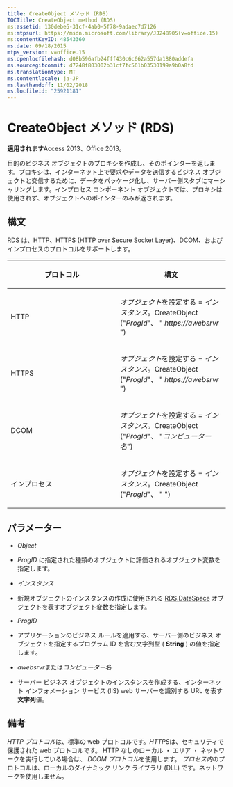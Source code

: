 ```yaml
---
title: CreateObject メソッド (RDS)
TOCTitle: CreateObject method (RDS)
ms:assetid: 130debe5-31cf-4ab0-5f78-9adaec7d7126
ms:mtpsurl: https://msdn.microsoft.com/library/JJ248905(v=office.15)
ms:contentKeyID: 48543360
ms.date: 09/18/2015
mtps_version: v=office.15
ms.openlocfilehash: d08b596afb24fff430c6c662a557da1880addefa
ms.sourcegitcommit: d7248f803002b31cf7fc561b03530199a9b0a8fd
ms.translationtype: MT
ms.contentlocale: ja-JP
ms.lasthandoff: 11/02/2018
ms.locfileid: "25921181"
---
```

# <a name="createobject-method-rds"></a>CreateObject メソッド (RDS)


**適用されます**Access 2013、Office 2013。


目的のビジネス オブジェクトのプロキシを作成し、そのポインターを返します。プロキシは、インターネット上で要求やデータを送信するビジネス オブジェクトと交信するために、データをパッケージ化し、サーバー側スタブにマーシャリングします。インプロセス コンポーネント オブジェクトでは、プロキシは使用されず、オブジェクトへのポインターのみが返されます。

## <a name="syntax"></a>構文

RDS は、HTTP、HTTPS (HTTP over Secure Socket Layer)、DCOM、およびインプロセスのプロトコルをサポートします。

<table>
<colgroup>
<col style="width: 50%" />
<col style="width: 50%" />
</colgroup>
<thead>
<tr class="header">
<th><p>プロトコル</p></th>
<th><p>構文</p></th>
</tr>
</thead>
<tbody>
<tr class="odd">
<td><p>HTTP</p></td>
<td><p><em>オブジェクト</em>を設定する = <em>インスタンス</em>。CreateObject (&quot;<em>ProgId</em>&quot;、 &quot; <em>https://awebsrvr</em> &quot;)</p></td>
</tr>
<tr class="even">
<td><p>HTTPS</p></td>
<td><p><em>オブジェクト</em>を設定する = <em>インスタンス</em>。CreateObject (&quot;<em>ProgId</em>&quot;、 &quot; <em>https://awebsrvr</em> &quot;)</p></td>
</tr>
<tr class="odd">
<td><p>DCOM</p></td>
<td><p><em>オブジェクト</em>を設定する = <em>インスタンス</em>。CreateObject (&quot;<em>ProgId</em>&quot;、 &quot;<em>コンピューター名</em>&quot;)</p></td>
</tr>
<tr class="even">
<td><p>インプロセス</p></td>
<td><p><em>オブジェクト</em>を設定する = <em>インスタンス</em>。CreateObject (&quot;<em>ProgId</em>&quot;、 &quot; &quot;)</p></td>
</tr>
</tbody>
</table>


## <a name="parameters"></a>パラメーター

  - *Object*

  - *ProgID* に指定された種類のオブジェクトに評価されるオブジェクト変数を指定します。

  - *インスタンス*

  - 新規オブジェクトのインスタンスの作成に使用される [RDS.DataSpace](dataspace-object-rds.md) オブジェクトを表すオブジェクト変数を指定します。

  - *ProgID*

  - アプリケーションのビジネス ルールを適用する、サーバー側のビジネス オブジェクトを指定するプログラム ID を含む文字列型 ( **String** ) の値を指定します。

  - *awebsrvr*または*コンピューター名*

  - サーバー ビジネス オブジェクトのインスタンスを作成する、インターネット インフォメーション サービス (IIS) web サーバーを識別する URL を表す**文字列**値。

## <a name="remarks"></a>備考

*HTTP プロトコル*は、標準の web プロトコルです。*HTTPS*は、セキュリティで保護された web プロトコルです。 HTTP なしのローカル ・ エリア ・ ネットワークを実行している場合は、 *DCOM プロトコル*を使用します。 *プロセス内*のプロトコルは、ローカルのダイナミック リンク ライブラリ (DLL) です。ネットワークを使用しません。

